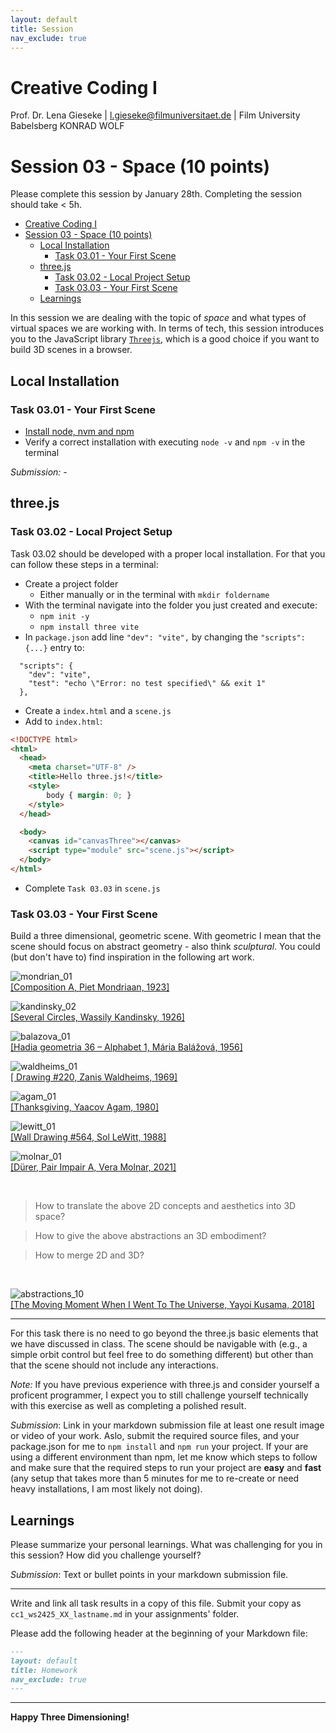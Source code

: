 ```yaml
---
layout: default
title: Session
nav_exclude: true
---
```



# Creative Coding I

Prof. Dr. Lena Gieseke \| l.gieseke@filmuniversitaet.de  \| Film University Babelsberg KONRAD WOLF
  


# Session 03 - Space (10 points)

Please complete this session by January 28th. Completing the session should take < 5h.  


* [Creative Coding I](#creative-coding-i)
* [Session 03 - Space (10 points)](#session-03---space-10-points)
    * [Local Installation](#local-installation)
        * [Task 03.01 - Your First Scene](#task-0301---your-first-scene)
    * [three.js](#threejs)
        * [Task 03.02 - Local Project Setup](#task-0302---local-project-setup)
        * [Task 03.03 - Your First Scene](#task-0303---your-first-scene)
    * [Learnings](#learnings)


In this session we are dealing with the topic of _space_ and what types of virtual spaces we are working with. In terms of tech, this session introduces you to the JavaScript library [`Threejs`](https://threejs.org/), which is a good choice if you want to build 3D scenes in a browser.

## Local Installation

### Task 03.01 - Your First Scene

* [Install node, nvm and npm](https://nodejs.org/en/download)
* Verify a correct installation with executing `node -v` and `npm -v` in the terminal

*Submission:* -

## three.js

### Task 03.02 - Local Project Setup

Task 03.02 should be developed with a proper local installation. For that you can follow these steps in a terminal:

* Create a project folder
    * Either manually or in the terminal with `mkdir foldername`
* With the terminal navigate into the folder you just created and execute:
    * `npm init -y`
    * `npm install three vite`
* In `package.json` add line `"dev": "vite",` by changing the `"scripts": {...}` entry to:

```
  "scripts": {
    "dev": "vite",
    "test": "echo \"Error: no test specified\" && exit 1"
  },
```
* Create a `index.html` and a `scene.js`
* Add to `index.html`:

```html
<!DOCTYPE html>
<html>
  <head>
    <meta charset="UTF-8" />
    <title>Hello three.js!</title>
    <style>
        body { margin: 0; }
    </style>
  </head>

  <body>
    <canvas id="canvasThree"></canvas>
    <script type="module" src="scene.js"></script> 
  </body>
</html>
```
* Complete `Task 03.03` in `scene.js`

### Task 03.03 - Your First Scene

Build a three dimensional, geometric scene. With geometric I mean that the scene should focus on abstract geometry - also think *sculptural*. You could (but don't have to) find inspiration in the following art work.


![mondrian_01](img/mondrian_01.png)  
[[Composition A, Piet Mondriaan, 1923]](https://www.wikiart.org/de/piet-mondrian/composition-a-1923) 

![kandinsky_02](img/kandinsky_02.jpg)  
[[Several Circles, Wassily Kandinsky, 1926]](https://en.wikipedia.org/wiki/File:Vassily_Kandinsky,_1926_-_Several_Circles,_Gugg_0910_25.jpg)

![balazova_01](img/balazova_01.jpg)  
[[Hadia geometria 36 – Alphabet 1, Mária Balážová, 1956]](https://www.1stdibs.com/art/prints-works-on-paper/abstract-prints-works-on-paper/yaacov-agam-thanksgiving/id-a_13123922/) 

![waldheims_01](img/waldheims_01.jpg)  
[[ Drawing #220, Zanis Waldheims, 1969]](https://post.moma.org/zanis-waldheims/) 

![agam_01](img/agam_01.png)  
[[Thanksgiving, Yaacov Agam, 1980]](https://www.1stdibs.com/art/prints-works-on-paper/abstract-prints-works-on-paper/yaacov-agam-thanksgiving/id-a_13123922/) 


![lewitt_01](img/lewitt_01.png)  
[[Wall Drawing #564, Sol LeWitt, 1988]](https://www.nytimes.com/2013/09/06/arts/design/sol-lewitt.html) 

![molnar_01](img/molnar_01.jpg)  
[[Dürer, Pair Impair A, Vera Molnar, 2021]](https://www.apollonia-art-exchanges.com/en/vera-molnar/) 


<br >

> How to translate the above 2D concepts and aesthetics into 3D space?  
  
> How to give the above abstractions an 3D embodiment?  
  
> How to merge 2D and 3D?

<br >

![abstractions_10](img/abstractions_10.jpg)  
[[The Moving Moment When I Went To The Universe, Yayoi Kusama, 2018]](https://ocula.com/art-galleries/victoria-miro-gallery/exhibitions/yayoi-kusama/)  

---

For this task there is no need to go beyond the three.js basic elements that we have discussed in class. The scene should be navigable with (e.g., a simple orbit control but feel free to do something different) but other than that the scene should not include any interactions.

*Note:* If you have previous experience with three.js and consider yourself a proficent programmer, I expect you to still challenge yourself technically with this exercise as well as completing a polished result.
  

*Submission*: Link in your markdown submission file at least one result image or video of your work. Aslo, submit the required source files, and your package.json for me to `npm install` and `npm run` your project. If your are using a different environment than npm, let me know which steps to follow and make sure that the required steps to run your project are **easy** and **fast** (any setup that takes more than 5 minutes for me to re-create or need heavy installations, I am most likely not doing).


## Learnings

Please summarize your personal learnings. What was challenging for you in this session? How did you challenge yourself?

*Submission*: Text or bullet points in your markdown submission file.  


---

Write and link all task results in a copy of this file. Submit your copy as `cc1_ws2425_XX_lastname.md` in your assignments' folder.

Please add the following header at the beginning of your Markdown file:

```md
---
layout: default
title: Homework
nav_exclude: true
---
```

---


**Happy Three Dimensioning!**
